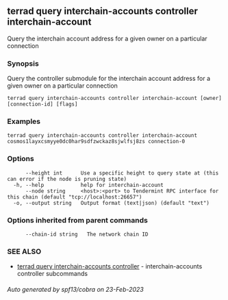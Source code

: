 ## terrad query interchain-accounts controller interchain-account

Query the interchain account address for a given owner on a particular connection

### Synopsis

Query the controller submodule for the interchain account address for a given owner on a particular connection

```
terrad query interchain-accounts controller interchain-account [owner] [connection-id] [flags]
```

### Examples

```
terrad query interchain-accounts controller interchain-account cosmos1layxcsmyye0dc0har9sdfzwckaz8sjwlfsj8zs connection-0
```

### Options

```
      --height int      Use a specific height to query state at (this can error if the node is pruning state)
  -h, --help            help for interchain-account
      --node string     <host>:<port> to Tendermint RPC interface for this chain (default "tcp://localhost:26657")
  -o, --output string   Output format (text|json) (default "text")
```

### Options inherited from parent commands

```
      --chain-id string   The network chain ID
```

### SEE ALSO

* [terrad query interchain-accounts controller](terrad_query_interchain-accounts_controller.md)	 - interchain-accounts controller subcommands

###### Auto generated by spf13/cobra on 23-Feb-2023
